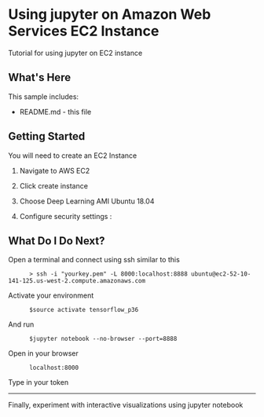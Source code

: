# Using jupyter on Amazon Web Services EC2 Instance
Tutorial for using jupyter on EC2 instance


What's Here
-----------

This sample includes:

* README.md - this file
 
Getting Started
---------------

You will need to create an EC2 Instance

1. Navigate to AWS EC2

2. Click create instance
   
3. Choose Deep Learning AMI Ubuntu 18.04
   
3. Configure security settings :

What Do I Do Next?
------------------

Open a terminal and connect using ssh similar to this

          > ssh -i "yourkey.pem" -L 8000:localhost:8888 ubuntu@ec2-52-10-141-125.us-west-2.compute.amazonaws.com

Activate your environment

          $source activate tensorflow_p36
          
And run 

          $jupyter notebook --no-browser --port=8888
          
Open in your browser

          localhost:8000
          
 Type in your token
 
 
 ------------------
 Finally, experiment with interactive visualizations using jupyter notebook
